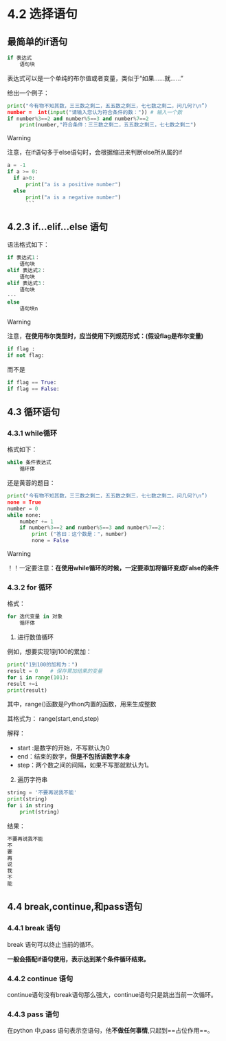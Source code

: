 # 4.2 选择语句

## 最简单的if语句

```python 
if 表达式
	语句块
```
表达式可以是一个单纯的布尔值或者变量，类似于“如果……就……”

给出一个例子：
```python 
print("今有物不知其数，三三数之剩二，五五数之剩三，七七数之剩二，问几何?\n”)
number =  int(input("请输入您认为符合条件的数：")) # 输入一个数
if number%3==2 and number%5==3 and number%7==2
	print(number,"符合条件：三三数之剩二，五五数之剩三，七七数之剩二")
```

>[!warning]
>注意，在if语句多于else语句时，会根据缩进来判断else所从属的if
>```python 
>a = -1
>if a >= 0:
>	if a>0:
>		print("a is a positive number")
>	else
>		print("a is a negative number")
>		```



## 4.2.3 if...elif...else 语句
语法格式如下：
```python 
if 表达式1：
	语句块
elif 表达式2：
	语句块
elif 表达式3：
	语句块
···
else 
	语句块n
```

>[!warning]
>注意，**在使用布尔类型时，应当使用下列规范形式：(假设flag是布尔变量)**
>```python 
>if flag :
>if not flag:
>```
>而不是
>```python 
>if flag == True:
>if flag == False:
>```



## 4.3 循环语句

### 4.3.1 while循环

格式如下：
```python
while 条件表达式
	循环体
```



还是黄蓉的题目：
```python 
print("今有物不知其数，三三数之剩二，五五数之剩三，七七数之剩二，问几何?\n”)
none = True 
number = 0
while none:
	number += 1
	if number%3==2 and number%5==3 and number%7==2：
		print ("答曰：这个数是："，number)
		none = False
```


>[!warning]
>！！一定要注意：**在使用while循环的时候，一定要添加将循环变成False的条件**

### 4.3.2 for 循环

格式：
```python 
for 迭代变量 in 对象
	循环体
```

1. 进行数值循环

例如，想要实现1到100的累加：

```python 
print("1到100的加和为：")
result = 0    # 保存累加结果的变量
for i in range(101):
result +=i
print(result)
```

其中，range()函数是Python内置的函数，用来生成整数

其格式为：
range(start,end,step)

解释：
- start :是数字的开始，不写默认为0
- end：结束的数字，**但是不包括该数字本身**
- step：两个数之间的间隔，如果不写那就默认为1。



2. 遍历字符串

```python 
string = '不要再说我不能'
print(string)
for i in string
	print(string)
```
结果：
```python
不要再说我不能
不
要
再 
说
我
不
能
```

## 4.4 break,continue,和pass语句

### 4.4.1 break 语句

break 语句可以终止当前的循环。

**一般会搭配if语句使用，表示达到某个条件循环结束。**

###  4.4.2 continue 语句

continue语句没有break语句那么强大，continue语句只是跳出当前一次循环。

### 4.4.3 pass 语句

在python 中,pass 语句表示空语句，他**不做任何事情**,只起到==占位作用==。

